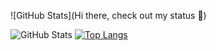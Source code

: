 ![GitHub Stats](Hi there, check out my status 👋)

<!--
**Malmulla19/Malmulla19** is a ✨ _special_ ✨ repository because its `README.md` (this file) appears on your GitHub profile.

Here are some ideas to get you started:

- 🔭 I’m currently working on ...
- 🌱 I’m currently learning ...
- 👯 I’m looking to collaborate on ...
- 🤔 I’m looking for help with ...
- 💬 Ask me about ...
- 📫 How to reach me: ...
- 😄 Pronouns: ...
- ⚡ Fun fact: ...
-->
![GitHub Stats](https://github-readme-stats.vercel.app/api?username=Malmulla19&theme=tokyonight)
[![Top Langs](https://github-readme-stats.vercel.app/api/top-langs/?username=malmulla19&layout=compact&theme=tokyonight)](https://github.com/anuraghazra/github-readme-stats)
